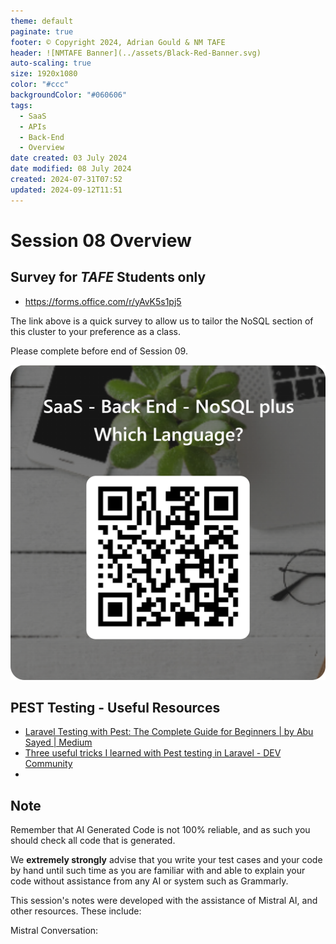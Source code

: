 ```yaml
---
theme: default
paginate: true
footer: © Copyright 2024, Adrian Gould & NM TAFE
header: ![NMTAFE Banner](../assets/Black-Red-Banner.svg)
auto-scaling: true
size: 1920x1080
color: "#ccc"
backgroundColor: "#060606"
tags:
  - SaaS
  - APIs
  - Back-End
  - Overview
date created: 03 July 2024
date modified: 08 July 2024
created: 2024-07-31T07:52
updated: 2024-09-12T11:51
---
```


# Session 08 Overview


## Survey for ***TAFE*** Students only

- https://forms.office.com/r/yAvK5s1pj5

The link above is a quick survey to allow us to tailor the NoSQL section of this cluster to your preference as a class.

Please complete before end of Session 09.

![](../assets/ReadMe-20240905143804012.png)


## PEST Testing - Useful Resources

- [Laravel Testing with Pest: The Complete Guide for Beginners | by Abu Sayed | Medium](https://abu-sayed.medium.com/laravel-testing-with-pest-the-complete-guide-for-beginners-a0b6680cfd71)
- [Three useful tricks I learned with Pest testing in Laravel - DEV Community](https://dev.to/victoor/three-useful-tricks-i-learned-with-pest-testing-in-laravel-1icd)
- 

## Note

Remember that AI Generated Code is not 100% reliable, and as such you should check all code that is generated.

We **extremely strongly** advise that you write your test cases and your code by hand until such time as you are familiar with and able to explain your code without assistance from any AI or system such as Grammarly.

This session's notes were developed with the assistance of Mistral AI, and other resources. These include:

Mistral Conversation: 



